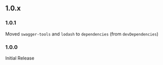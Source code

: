 ## 1.0.x

### 1.0.1
Moved `swagger-tools` and `lodash` to `dependencies` (from `devDependencies`)

### 1.0.0

Initial Release
